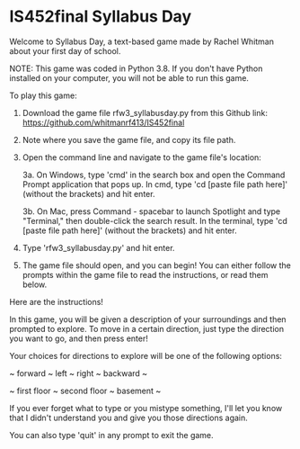 # IS452final Syllabus Day
 Welcome to Syllabus Day, a text-based game made by Rachel Whitman about your first day of school.
 
 NOTE: This game was coded in Python 3.8. If you don't have Python installed on your computer, you will not be able to run this game.

To play this game:

1. Download the game file rfw3_syllabusday.py from this Github link: https://github.com/whitmanrf413/IS452final

2. Note where you save the game file, and copy its file path. 

3. Open the command line and navigate to the game file's location:

    3a. On Windows, type 'cmd' in the search box and open the Command Prompt application that pops up. In cmd, type 'cd [paste file path here]' (without the brackets) and hit enter.

    3b. On Mac, press Command - spacebar to launch Spotlight and type "Terminal," then double-click the search result. In the terminal, type 'cd [paste file path here]' (without the brackets) and hit enter.

4. Type 'rfw3_syllabusday.py' and hit enter.

5. The game file should open, and you can begin! You can either follow the prompts within the game file to read the instructions, or read them below.

Here are the instructions!

In this game, you will be given a description of your surroundings and
then prompted to explore. To move in a certain direction, just type
the direction you want to go, and then press enter!

Your choices for directions to explore will be one of the following options:

   ~ forward ~ left ~ right ~ backward ~

 ~ first floor ~ second floor ~ basement ~

If you ever forget what to type or you mistype something, I'll let you
know that I didn't understand you and give you those directions again.

You can also type 'quit' in any prompt to exit the game.
